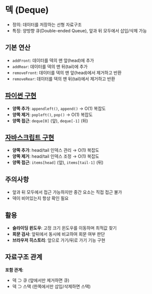 # 덱 (Deque)

- 정의: 데이터를 저장하는 선형 자료구조
- 특징: 양방향 큐(Double-ended Queue), 앞과 뒤 모두에서 삽입/삭제 가능

## 기본 연산

- `addFront`: 데이터를 덱의 맨 앞(head)에 추가
- `addRear`: 데이터를 덱의 맨 뒤(tail)에 추가
- `removeFront`: 데이터를 덱의 맨 앞(head)에서 제거하고 반환
- `removeRear`: 데이터를 덱의 맨 뒤(tail)에서 제거하고 반환

## [파이썬 구현](./python/deque.py)

- <b>양쪽 추가</b>: `appendleft()`, `append()` → O(1) 복잡도
- <b>양쪽 제거</b>: `popleft()`, `pop()` → O(1) 복잡도
- <b>양쪽 접근</b>: `deque[0]` (앞), `deque[-1]` (뒤)

## [자바스크립트 구현](./javascript/deque-class.js)

- <b>양쪽 추가</b>: head/tail 인덱스 관리 → O(1) 복잡도
- <b>양쪽 제거</b>: head/tail 인덱스 조정 → O(1) 복잡도
- <b>양쪽 접근</b>: `items[head]` (앞), `items[tail-1]` (뒤)

## 주의사항

- 앞과 뒤 모두에서 접근 가능하지만 중간 요소는 직접 접근 불가
- 덱이 비어있는지 항상 확인 필요

## 활용

- <b>슬라이딩 윈도우</b>: 고정 크기 윈도우를 이동하며 최적값 찾기
- <b>회문 검사</b>: 앞뒤에서 동시에 비교하여 회문 여부 판단
- <b>브라우저 히스토리</b>: 앞으로 가기/뒤로 가기 기능 구현

## 자료구조 관계

**포함 관계:**

- 덱 ⊃ 큐 (앞에서만 제거하면 큐)
- 덱 ⊃ 스택 (한쪽에서만 삽입/삭제하면 스택)
